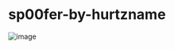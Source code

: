 # sp00fer-by-hurtzname
![image](https://github.com/hurtzname/sp00fer-by-hurtzname/assets/144816286/8b7835f4-67cd-4d1c-aa94-191909d923b4)
